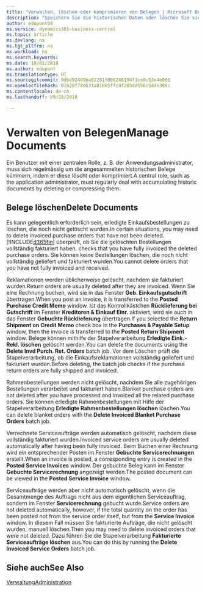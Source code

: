 ```yaml
---
title: "Verwalten, löschen oder komprimieren von Belegen | Microsoft Docs"
description: "Speichern Sie die historischen Daten oder löschen Sie sie."
author: edupont04
ms.service: dynamics365-business-central
ms.topic: article
ms.devlang: na
ms.tgt_pltfrm: na
ms.workload: na
ms.search.keywords: 
ms.date: 10/01/2018
ms.author: edupont
ms.translationtype: HT
ms.sourcegitcommit: 9dbd92409ba02281f008246194f3ce0c53e4e001
ms.openlocfilehash: 01b20f74d631a81085ffcaf205dd556c54d6369c
ms.contentlocale: de-ch
ms.lasthandoff: 09/28/2018

---
```

# <a name="manage-documents"></a><span data-ttu-id="2849c-103">Verwalten von Belegen</span><span class="sxs-lookup"><span data-stu-id="2849c-103">Manage Documents</span></span>
<span data-ttu-id="2849c-104">Ein Benutzer mit einer zentralen Rolle, z. B. der Anwendungsadministrator, muss sich regelmässig um die angesammelten historischen Belege kümmern, indem er diese löscht oder komprimiert.</span><span class="sxs-lookup"><span data-stu-id="2849c-104">A central role, such as the application administrator, must regularly deal with accumulating historic documents by deleting or compressing them.</span></span>  

## <a name="delete-documents"></a><span data-ttu-id="2849c-105">Belege löschen</span><span class="sxs-lookup"><span data-stu-id="2849c-105">Delete Documents</span></span>
<span data-ttu-id="2849c-106">Es kann gelegentlich erforderlich sein, erledigte Einkaufsbestellungen zu löschen, die noch nicht gelöscht wurden.</span><span class="sxs-lookup"><span data-stu-id="2849c-106">In certain situations, you may need to delete invoiced purchase orders that have not been deleted.</span></span> [!INCLUDE[d365fin](includes/d365fin_md.md)] <span data-ttu-id="2849c-107">überprüft, ob Sie die gelöschten Bestellungen vollständig fakturiert haben.</span><span class="sxs-lookup"><span data-stu-id="2849c-107"> checks that you have fully invoiced the deleted purchase orders.</span></span> <span data-ttu-id="2849c-108">Sie können keine Bestellungen löschen, die noch nicht vollständig geliefert und fakturiert wurden.</span><span class="sxs-lookup"><span data-stu-id="2849c-108">You cannot delete orders that you have not fully invoiced and received.</span></span>  

<span data-ttu-id="2849c-109">Reklamationen werden üblicherweise gelöscht, nachdem sie fakturiert wurden.</span><span class="sxs-lookup"><span data-stu-id="2849c-109">Return orders are usually deleted after they are invoiced.</span></span> <span data-ttu-id="2849c-110">Wenn Sie eine Rechnung buchen, wird sie in das Fenster **Geb. Einkaufsgutschrift** übertragen.</span><span class="sxs-lookup"><span data-stu-id="2849c-110">When you post an invoice, it is transferred to the **Posted Purchase Credit Memo** window.</span></span> <span data-ttu-id="2849c-111">Ist das Kontrollkästchen **Rücklieferung bei Gutschrift** im Fenster **Kreditoren & Einkauf Einr.** aktiviert, wird sie auch in das Fenster **Gebuchte Rücklieferung** übertragen.</span><span class="sxs-lookup"><span data-stu-id="2849c-111">If you selected the **Return Shipment on Credit Memo** check box in the **Purchases & Payable Setup** window, then the invoice is transferred to the **Posted Return Shipment** window.</span></span> <span data-ttu-id="2849c-112">Belege können mithilfe der Stapelverarbeitung **Erledigte Eink.-Rekl. löschen** gelöscht werden.</span><span class="sxs-lookup"><span data-stu-id="2849c-112">You can delete the documents using the **Delete Invd Purch. Ret. Orders** batch job.</span></span> <span data-ttu-id="2849c-113">Vor dem Löschen prüft die Stapelverarbeitung, ob die Einkaufsreklamationen vollständig geliefert und fakturiert wurden.</span><span class="sxs-lookup"><span data-stu-id="2849c-113">Before deleting, the batch job checks if the purchase return orders are fully shipped and invoiced.</span></span>  

<span data-ttu-id="2849c-114">Rahmenbestellungen werden nicht gelöscht, nachdem Sie alle zugehörigen Bestellungen verarbeitet und fakturiert haben.</span><span class="sxs-lookup"><span data-stu-id="2849c-114">Blanket purchase orders are not deleted after you have processed and invoiced all the related purchase orders.</span></span> <span data-ttu-id="2849c-115">Sie können erledigte Rahmenbestellungen mit Hilfe der Stapelverarbeitung **Erledigte Rahmenbestellungen löschen** löschen.</span><span class="sxs-lookup"><span data-stu-id="2849c-115">You can delete blanket orders with the **Delete Invoiced Blanket Purchase Orders** batch job.</span></span>  

<span data-ttu-id="2849c-116">Verrechnete Serviceaufträge werden automatisch gelöscht, nachdem diese vollständig fakturiert wurden.</span><span class="sxs-lookup"><span data-stu-id="2849c-116">Invoiced service orders are usually deleted automatically after having been fully invoiced.</span></span> <span data-ttu-id="2849c-117">Beim Buchen einer Rechnung wird ein entsprechender Posten im Fenster **Gebuchte Servicerechnungen** erstellt.</span><span class="sxs-lookup"><span data-stu-id="2849c-117">When an invoice is posted, a corresponding entry is created in the **Posted Service Invoices** window.</span></span> <span data-ttu-id="2849c-118">Der gebuchte Beleg kann im Fenster **Gebuchte Servicerechnung** angezeigt werden.</span><span class="sxs-lookup"><span data-stu-id="2849c-118">The posted document can be viewed in the **Posted Service Invoice** window.</span></span>  

<span data-ttu-id="2849c-119">Serviceaufträge werden aber nicht automatisch gelöscht, wenn die Gesamtmenge des Auftrags nicht aus dem eigentlichen Serviceauftrag, sondern im Fenster **Servicerechnung** gebucht wurde.</span><span class="sxs-lookup"><span data-stu-id="2849c-119">Service orders are not deleted automatically, however, if the total quantity on the order has been posted not from the service order itself, but from the **Service Invoice** window.</span></span> <span data-ttu-id="2849c-120">In diesem Fall müssen Sie fakturierte Aufträge, die nicht gelöscht wurden, manuell löschen.</span><span class="sxs-lookup"><span data-stu-id="2849c-120">Then you may need to delete invoiced orders that were not deleted.</span></span> <span data-ttu-id="2849c-121">Dazu führen Sie die Stapelverarbeitung **Fakturierte Serviceaufträge löschen** aus.</span><span class="sxs-lookup"><span data-stu-id="2849c-121">You can do this by running the **Delete Invoiced Service Orders** batch job.</span></span>  

## <a name="see-also"></a><span data-ttu-id="2849c-122">Siehe auch</span><span class="sxs-lookup"><span data-stu-id="2849c-122">See Also</span></span>  
[<span data-ttu-id="2849c-123">Verwaltung</span><span class="sxs-lookup"><span data-stu-id="2849c-123">Administration</span></span>](admin-setup-and-administration.md)  

